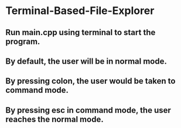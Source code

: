 # Terminal-Based-File-Explorer
## Run main.cpp using terminal to start the program.
## By default, the user will be in normal mode.
## By pressing colon, the user would be taken to command mode.
## By pressing esc in command mode, the user reaches the normal mode.
